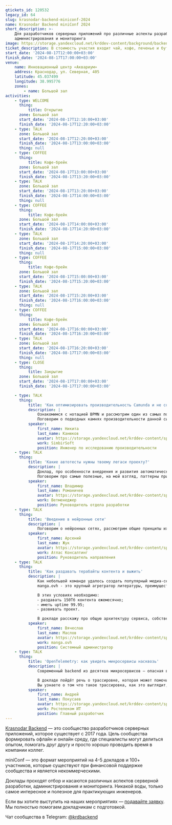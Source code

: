 ```yaml
---
qtickets_id: 120532
legacy_id: 64
slug: krasnodar-backend-miniconf-2024
name: Krasnodar Backend miniConf 2024
short_description: >-
    Для разработчиков серверных приложений про различные аспекты разработки,
    администрирования и мониторинга
image: https://storage.yandexcloud.net/krddev-content/background/backend.jpg
ticket_description: В стоимость участия входит чай, кофе, печенье и бутерброды.
start_date: '2024-08-17T12:00:00+03:00'
finish_date: '2024-08-17T17:00:00+03:00'
venue:
    name: Инновационный центр «Аквариум»
    address: Краснодар, ул. Северная, 405
    latitude: 45.037499
    longitude: 38.995776
    zones:
        - name: Большой зал
activities:
    - type: WELCOME
      thing:
          title: Открытие
      zone: Большой зал
      start_date: '2024-08-17T12:10:00+03:00'
      finish_date: '2024-08-17T12:20:00+03:00'
    - type: TALK
      zone: Большой зал
      start_date: '2024-08-17T12:20:00+03:00'
      finish_date: '2024-08-17T13:00:00+03:00'
      thing: null
    - type: COFFEE
      thing:
          title: Кофе-брейк
      zone: Большой зал
      start_date: '2024-08-17T13:00:00+03:00'
      finish_date: '2024-08-17T13:20:00+03:00'
    - type: TALK
      zone: Большой зал
      start_date: '2024-08-17T13:20:00+03:00'
      finish_date: '2024-08-17T14:00:00+03:00'
      thing: null
    - type: COFFEE
      thing:
          title: Кофе-брейк
      zone: Большой зал
      start_date: '2024-08-17T14:00:00+03:00'
      finish_date: '2024-08-17T14:20:00+03:00'
    - type: TALK
      zone: Большой зал
      start_date: '2024-08-17T14:20:00+03:00'
      finish_date: '2024-08-17T15:00:00+03:00'
      thing: null
    - type: COFFEE
      thing:
          title: Кофе-брейк
      zone: Большой зал
      start_date: '2024-08-17T15:00:00+03:00'
      finish_date: '2024-08-17T15:20:00+03:00'
    - type: TALK
      zone: Большой зал
      start_date: '2024-08-17T15:20:00+03:00'
      finish_date: '2024-08-17T16:00:00+03:00'
      thing: null
    - type: COFFEE
      thing:
          title: Кофе-брейк
      zone: Большой зал
      start_date: '2024-08-17T16:00:00+03:00'
      finish_date: '2024-08-17T16:20:00+03:00'
    - type: TALK
      zone: Большой зал
      start_date: '2024-08-17T16:20:00+03:00'
      finish_date: '2024-08-17T17:00:00+03:00'
      thing: null
    - type: CLOSE
      thing:
          title: Закрытие
      zone: Большой зал
      start_date: '2024-08-17T17:00:00+03:00'
      finish_date: '2024-08-17T17:00:00+03:00'

    - type: TALK
      thing:
          title: 'Как оптимизировать производительность Camunda и не сойти с ума'
          description: |
              Ознакомимся с нотацией BPMN и рассмотрим один из самых популярных инструментов для работы с ней - Camunda.  
              Поговорим о подводных камнях производительности данной системы, способах её оптимизации и ускорения, а также о методике нагрузочного тестирования данного продукта.
          speaker:
              first_name: Никита
              last_name: Канюков
              avatar: https://storage.yandexcloud.net/krddev-content/speakers/kanukov-nikita.jpg
              work: SimbirSoft
              position: Инженер по исследованию производительности
    - type: TALK
      thing:
          title: 'Какие автотесты нужны твоему легаси проекту?'
          description: |
              Доклад, про особенности внедрения и развития автоматического тестирования для легаси проектов. С чего начать, как развивать и поддерживать.  
              Поговорим про самые полезные, на мой взгляд, паттерны при написании автоматических тестов и про особенности модели "Пирамида тестирования" для легаси проекта.
          speaker:
              first_name: Владимир
              last_name: Романичев
              avatar: https://storage.yandexcloud.net/krddev-content/speakers/vladimir-romanichev.jpg
              work: Ветменеджер
              position: Руководитель отдела разработки
    - type: TALK
      thing:
          title: 'Введение в нейронные сети'
          description: |
              Поговорим о нейронных сетях, рассмотрим общие принципы их функционирования, напишем простейший классификатор картинок, рассмотрим существующие решения задач цифрового зрения.
          speaker:
              first_name: Арсений
              last_name: Жук
              avatar: https://storage.yandexcloud.net/krddev-content/speakers/zhuk-arsenij.jpg
              work: Атлас Консалтинг
              position: Руководитель направления
    - type: TALK
      thing:
          title: 'Как раздавать терабайты контента и выжить'
          description: |
              Как небольшой команде удалось создать популярный медиа-сервис.  
              manga.ovh - это крупный агрегратор литературы, преимущественно азиатской. Мы находимся в топ 200К сайтов по данным Cloudflare, имеем полмиллиарда page view ежемесячно по данным Google. При этом нашу деятельность сложно назвать коммерческой, так как небольшое количество рекламы покрывает только само содержание портала.

              В этих условиях необходимо:
              ⁃ раздавать 150Тб контента ежемесячно;
              ⁃ иметь uptime 99.95;
              ⁃ развивать проект.

              В докладе расскажу про общую архитектуру сервиса, собственные грабли и процесс бесшовной миграции.
          speaker:
              first_name: Вячеслав
              last_name: Маслов
              avatar: https://storage.yandexcloud.net/krddev-content/speakers/maslov-slava.jpg
              work: manga.ovh
              position: Системный администратор
    - type: TALK
      thing:
          title: 'OpenTelemetry: как увидеть микросервисы насквозь'
          description: |
              Современный backend из десятков микросервисов — опасная вещь. Как быстро выяснить что пошло не так? Что нужно сделать чтобы глубже разобраться в проблеме?  

              В докладе пойдёт речь о трассировке, которая может помочь дать ответы на эти вопросы в экстренной ситуации.  
              Вы узнаете о том что такое трассировка, как это выглядит, что даёт OpenTelemetry и как он упрощает жизнь при поиске дефектов
          speaker:
              first_name: Андрей
              last_name: Покусаев
              avatar: https://storage.yandexcloud.net/krddev-content/speakers/andrei-pokusaev.jpg
              work: Ростелеком ИТ
              position: Главный разработчик
---
```


[Krasnodar Backend](https://t.me/krdbackend) — это сообщество разработчиков серверных приложений, которое существует с 2017 года. Цель сообщества формировать офлайн и онлайн среду, где специалисты могут делиться опытом, помогать друг другу и просто хорошо проводить время в компании коллег.

miniConf — это формат мероприятий на 4-5 докладов и 100+ участников, которые существуют при финансовой поддержке сообщества и является некоммерческими.

Доклады проходят отбор и касаются различных аспектов серверной разработки, администрирования и мониторинга. Никакой воды, только самое интересное и полезное для практикующих инженеров.

Если вы хотите выступить на наших мероприятиях — [подавайте заявку](https://krd.dev/cfp). Мы полностью помогаем докладчикам с подготовкой.

Чат сообщества в Telegram: [@krdbackend](https://t.me/krdbackend)
